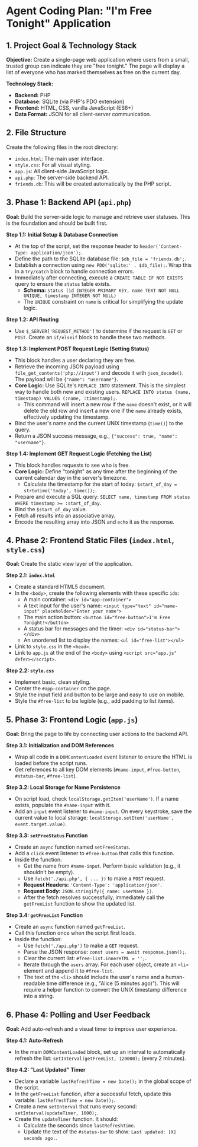 # Agent Coding Plan: "I'm Free Tonight" Application

## 1. Project Goal & Technology Stack

**Objective:** Create a single-page web application where users from a small, trusted group can indicate they are "free tonight." The page will display a list of everyone who has marked themselves as free on the current day.

**Technology Stack:**
-   **Backend:** PHP
-   **Database:** SQLite (via PHP's PDO extension)
-   **Frontend:** HTML, CSS, vanilla JavaScript (ES6+)
-   **Data Format:** JSON for all client-server communication.

## 2. File Structure

Create the following files in the root directory:
-   `index.html`: The main user interface.
-   `style.css`: For all visual styling.
-   `app.js`: All client-side JavaScript logic.
-   `api.php`: The server-side backend API.
-   `friends.db`: This will be created automatically by the PHP script.

## 3. Phase 1: Backend API (`api.php`)

**Goal:** Build the server-side logic to manage and retrieve user statuses. This is the foundation and should be built first.

**Step 1.1: Initial Setup & Database Connection**
-   At the top of the script, set the response header to `header('Content-Type: application/json');`.
-   Define the path to the SQLite database file: `$db_file = 'friends.db';`.
-   Establish a connection using `new PDO('sqlite:' . $db_file);`. Wrap this in a `try/catch` block to handle connection errors.
-   Immediately after connecting, execute a `CREATE TABLE IF NOT EXISTS` query to ensure the `status` table exists.
    -   **Schema:** `status (id INTEGER PRIMARY KEY, name TEXT NOT NULL UNIQUE, timestamp INTEGER NOT NULL)`
    -   The `UNIQUE` constraint on `name` is critical for simplifying the update logic.

**Step 1.2: API Routing**
-   Use `$_SERVER['REQUEST_METHOD']` to determine if the request is `GET` or `POST`. Create an `if/elseif` block to handle these two methods.

**Step 1.3: Implement POST Request Logic (Setting Status)**
-   This block handles a user declaring they are free.
-   Retrieve the incoming JSON payload using `file_get_contents('php://input')` and decode it with `json_decode()`. The payload will be `{"name": "username"}`.
-   **Core Logic:** Use SQLite's `REPLACE INTO` statement. This is the simplest way to handle both new and existing users. `REPLACE INTO status (name, timestamp) VALUES (:name, :timestamp);`.
    -   This command will insert a new row if the `name` doesn't exist, or it will delete the old row and insert a new one if the `name` already exists, effectively updating the timestamp.
-   Bind the user's name and the current UNIX timestamp (`time()`) to the query.
-   Return a JSON success message, e.g., `{"success": true, "name": "username"}`.

**Step 1.4: Implement GET Request Logic (Fetching the List)**
-   This block handles requests to see who is free.
-   **Core Logic:** Define "tonight" as any time after the beginning of the current calendar day in the server's timezone.
    -   Calculate the timestamp for the start of today: `$start_of_day = strtotime('today', time());`.
-   Prepare and execute a SQL query: `SELECT name, timestamp FROM status WHERE timestamp >= :start_of_day`.
-   Bind the `$start_of_day` value.
-   Fetch all results into an associative array.
-   Encode the resulting array into JSON and `echo` it as the response.

## 4. Phase 2: Frontend Static Files (`index.html`, `style.css`)

**Goal:** Create the static view layer of the application.

**Step 2.1: `index.html`**
-   Create a standard HTML5 document.
-   In the `<body>`, create the following elements with these specific `id`s:
    -   A main container: `<div id="app-container">`
    -   A text input for the user's name: `<input type="text" id="name-input" placeholder="Enter your name">`
    -   The main action button: `<button id="free-button">I'm Free Tonight!</button>`
    -   A status bar for messages and the timer: `<div id="status-bar"></div>`
    -   An unordered list to display the names: `<ul id="free-list"></ul>`
-   Link to `style.css` in the `<head>`.
-   Link to `app.js` at the end of the `<body>` using `<script src="app.js" defer></script>`.

**Step 2.2: `style.css`**
-   Implement basic, clean styling.
-   Center the `#app-container` on the page.
-   Style the input field and button to be large and easy to use on mobile.
-   Style the `#free-list` to be legible (e.g., add padding to list items).

## 5. Phase 3: Frontend Logic (`app.js`)

**Goal:** Bring the page to life by connecting user actions to the backend API.

**Step 3.1: Initialization and DOM References**
-   Wrap all code in a `DOMContentLoaded` event listener to ensure the HTML is loaded before the script runs.
-   Get references to all key DOM elements (`#name-input`, `#free-button`, `#status-bar`, `#free-list`).

**Step 3.2: Local Storage for Name Persistence**
-   On script load, check `localStorage.getItem('userName')`. If a name exists, populate the `#name-input` with it.
-   Add an `input` event listener to `#name-input`. On every keystroke, save the current value to local storage: `localStorage.setItem('userName', event.target.value)`.

**Step 3.3: `setFreeStatus` Function**
-   Create an `async` function named `setFreeStatus`.
-   Add a `click` event listener to `#free-button` that calls this function.
-   Inside the function:
    -   Get the name from `#name-input`. Perform basic validation (e.g., it shouldn't be empty).
    -   Use `fetch('./api.php', { ... })` to make a `POST` request.
    -   **Request Headers:** `'Content-Type': 'application/json'`.
    -   **Request Body:** `JSON.stringify({ name: userName })`.
    -   After the fetch resolves successfully, immediately call the `getFreeList` function to show the updated list.

**Step 3.4: `getFreeList` Function**
-   Create an `async` function named `getFreeList`.
-   Call this function once when the script first loads.
-   Inside the function:
    -   Use `fetch('./api.php')` to make a `GET` request.
    -   Parse the JSON response: `const users = await response.json();`.
    -   Clear the current list: `#free-list.innerHTML = '';`.
    -   Iterate through the `users` array. For each user object, create an `<li>` element and append it to `#free-list`.
    -   The text of the `<li>` should include the user's name and a human-readable time difference (e.g., "Alice (5 minutes ago)"). This will require a helper function to convert the UNIX timestamp difference into a string.

## 6. Phase 4: Polling and User Feedback

**Goal:** Add auto-refresh and a visual timer to improve user experience.

**Step 4.1: Auto-Refresh**
-   In the main `DOMContentLoaded` block, set up an interval to automatically refresh the list: `setInterval(getFreeList, 120000);` (every 2 minutes).

**Step 4.2: "Last Updated" Timer**
-   Declare a variable `lastRefreshTime = new Date();` in the global scope of the script.
-   In the `getFreeList` function, after a successful fetch, update this variable: `lastRefreshTime = new Date();`.
-   Create a new `setInterval` that runs every second: `setInterval(updateTimer, 1000);`.
-   Create the `updateTimer` function. It should:
    -   Calculate the seconds since `lastRefreshTime`.
    -   Update the text of the `#status-bar` to show: `Last updated: [X] seconds ago.`.

